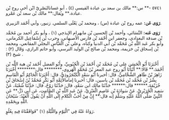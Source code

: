 ٥٧٤١ -** س:** مالك بن سعد بن عبادة القيسي (٤) ، أبو غسانالبَصْرِيّ ابْن أخي روح بْن عبادة،** ويُقال:** مالك بْن سعد بْن عَمْرو.

**رَوَى عَن:** عمه روح بْن عبادة (س) ، ومحمد بْن يَعْلَى السلمي. زنبور، وأبي أَحْمَد الزبيري.

**رَوَى عَنه:** النَّسَائي، وأحمد بْن الحسين بْن مابهرام الإيذجي (١) ، وأبو بكر أحمد بن مُحَمَّد بْن صدقة البغدادي، وجعفر ابن أَحْمَد بْن فارس الأصبهاني، وحرب بْن إِسْمَاعِيل الكرماني، وأبو بكر عَبد اللَّهِ بْن مُحَمَّد بْن أَبي الدنيا وكناه، وعلي بْن الْعَبَّاس البجلي المقانعي، ومحمد بْن إسحاق بْن خزيمة، ومحمد بْن صالح بْن الوليد النرسي، وأبو حاتم الرازي، وَقَال (٢) : شيخ (٣) .

أَخْبَرَنَا أَبُو الْحَسَن علي بْن مُحَمَّد بْنِ أَحْمَدَ بْنِ الْحُبُوبِيِّ، وأَبُو الفضل أَحْمَد بْن هبة اللَّه بْن أَحْمَدَ،** قَالا:** أَنْبَأَنَا أَبُو روح عبد المعز بْنُ مُحَمَّدٍ الْهَروي،******** قال:******** أَخْبَرَنَا زَاهِرُ بْنُ طَاهِرٍ الشَّحَّامِيُّ، قال: أخبرنا أَبُو سَعْدٍ الْكَنْجَرُوذِيُّ، قال: أَخْبَرَنَا الْحَاكِمُ أَبُو الْقَاسِمِ بِشْرُ بْن مُحَمَّد بْن مُحَمَّد بْن ياسين، قال: أخبرنا إمامالأَئِمَّةِ أَبُو بَكْرٍ مُحَمَّدُ بْنُ إِسْحَاقَ بْنِ خُزَيْمَةَ،****** قال:****** حَدَّثَنَا مالك ابن سَعْدٍ، قال: حَدَّثَنَا رَوْحٌ، قال: حَدَّثَنَا شُعْبَةُ، عَنْ سَعِيد الْجُرَيْرِيِّ، عَنْ سَوادَةَ بْنِ عَاصِمٍ الْعَنْزِيِّ، عَنْ عَبد اللَّهِ بْنِ الصَّامِتِ، عَن أَبِي ذَرٍّ،** عَنِ النَّبِيِّ صَلَّى اللَّهُ عَلَيْهِ وسَلَّمَ إنه قال:** إِنَّ مِنْ أَحَبِّ الْكَلامِ إِلَى اللَّهِ أَنْ يَقُولَ الْعَبْدُ: سُبْحَانَ اللَّهِ وبِحَمْدِهِ.

رَوَاهُ عَنْهُ فِي "الْيَوْمِ واللَّيْلَةِ (١) "فَوَافَقْنَاهُ فِيهِ بِعُلُوٍ.